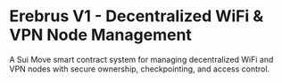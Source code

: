 # Erebrus V1 - Decentralized WiFi & VPN Node Management

A Sui Move smart contract system for managing decentralized WiFi and VPN nodes with secure ownership, checkpointing, and access control.

